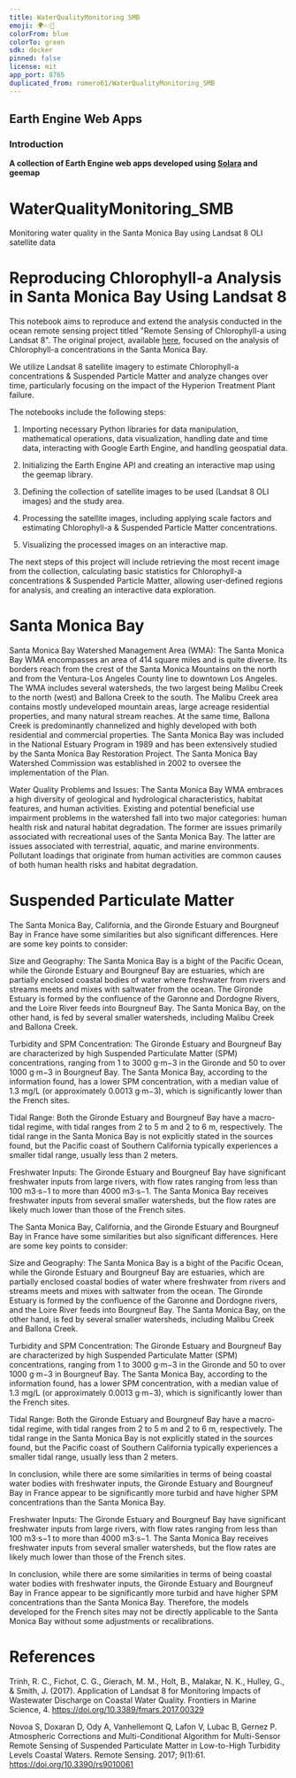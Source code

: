 ```yaml
---
title: WaterQualityMonitoring SMB
emoji: 🌍💦💧🏃
colorFrom: blue
colorTo: green
sdk: docker
pinned: false
license: mit
app_port: 8765
duplicated_from: romero61/WaterQualityMonitoring_SMB
---
```


## Earth Engine Web Apps

### Introduction

**A collection of Earth Engine web apps developed using [Solara](https://github.com/widgetti/solara) and geemap**

# WaterQualityMonitoring_SMB

Monitoring water quality in the Santa Monica Bay using Landsat 8 OLI satellite data

# Reproducing Chlorophyll-a Analysis in Santa Monica Bay Using Landsat 8

This notebook aims to reproduce and extend the analysis conducted in the ocean remote sensing project titled "Remote Sensing of Chlorophyll-a using Landsat 8". The original project, available  [here](https://romero61.github.io/posts/SMB/), focused on the analysis of Chlorophyll-a concentrations in the Santa Monica Bay.

We utilize Landsat 8 satellite imagery to estimate Chlorophyll-a concentrations & Suspended Particle Matter and analyze changes over time, particularly focusing on the impact of the Hyperion Treatment Plant failure.

The notebooks include the following steps:

1. Importing necessary Python libraries for data manipulation, mathematical operations, data visualization, handling date and time data, interacting with Google Earth Engine, and handling geospatial data.

2. Initializing the Earth Engine API and creating an interactive map using the geemap library.

3. Defining the collection of satellite images to be used (Landsat 8 OLI images) and the study area.

4. Processing the satellite images, including applying scale factors and estimating Chlorophyll-a & Suspended Particle Matter concentrations.

5. Visualizing the processed images on an interactive map.

The next steps of this project will include retrieving the most recent image from the collection, calculating basic statistics for Chlorophyll-a concentrations & Suspended Particle Matter, allowing user-defined regions for analysis, and creating an interactive data exploration.

# Santa Monica Bay

Santa Monica Bay Watershed Management Area (WMA): The Santa Monica Bay WMA encompasses an area of 414 square miles and is quite diverse. Its borders reach from the crest of the Santa Monica Mountains on the north and from the Ventura-Los Angeles County line to downtown Los Angeles. The WMA includes several watersheds, the two largest being Malibu Creek to the north (west) and Ballona Creek to the south. The Malibu Creek area contains mostly undeveloped mountain areas, large acreage residential properties, and many natural stream reaches. At the same time, Ballona Creek is predominantly channelized and highly developed with both residential and commercial properties. The Santa Monica Bay was included in the National Estuary Program in 1989 and has been extensively studied by the Santa Monica Bay Restoration Project. The Santa Monica Bay Watershed Commission was established in 2002 to oversee the implementation of the Plan.

Water Quality Problems and Issues: The Santa Monica Bay WMA embraces a high diversity of geological and hydrological characteristics, habitat features, and human activities. Existing and potential beneficial use impairment problems in the watershed fall into two major categories: human health risk and natural habitat degradation. The former are issues primarily associated with recreational uses of the Santa Monica Bay. The latter are issues associated with terrestrial, aquatic, and marine environments. Pollutant loadings that originate from human activities are common causes of both human health risks and habitat degradation.

# Suspended Particulate Matter

The Santa Monica Bay, California, and the Gironde Estuary and Bourgneuf Bay in France have some similarities but also significant differences. Here are some key points to consider:

Size and Geography: The Santa Monica Bay is a bight of the Pacific Ocean, while the Gironde Estuary and Bourgneuf Bay are estuaries, which are partially enclosed coastal bodies of water where freshwater from rivers and streams meets and mixes with saltwater from the ocean. The Gironde Estuary is formed by the confluence of the Garonne and Dordogne Rivers, and the Loire River feeds into Bourgneuf Bay. The Santa Monica Bay, on the other hand, is fed by several smaller watersheds, including Malibu Creek and Ballona Creek.

Turbidity and SPM Concentration: The Gironde Estuary and Bourgneuf Bay are characterized by high Suspended Particulate Matter (SPM) concentrations, ranging from 1 to 3000 g·m−3 in the Gironde and 50 to over 1000 g·m−3 in Bourgneuf Bay. The Santa Monica Bay, according to the information found, has a lower SPM concentration, with a median value of 1.3 mg/L (or approximately 0.0013 g·m−3), which is significantly lower than the French sites.

Tidal Range: Both the Gironde Estuary and Bourgneuf Bay have a macro-tidal regime, with tidal ranges from 2 to 5 m and 2 to 6 m, respectively. The tidal range in the Santa Monica Bay is not explicitly stated in the sources found, but the Pacific coast of Southern California typically experiences a smaller tidal range, usually less than 2 meters.

Freshwater Inputs: The Gironde Estuary and Bourgneuf Bay have significant freshwater inputs from large rivers, with flow rates ranging from less than 100 m3·s−1 to more than 4000 m3·s−1. The Santa Monica Bay receives freshwater inputs from several smaller watersheds, but the flow rates are likely much lower than those of the French sites.

The Santa Monica Bay, California, and the Gironde Estuary and Bourgneuf Bay in France have some similarities but also significant differences. Here are some key points to consider:

Size and Geography: The Santa Monica Bay is a bight of the Pacific Ocean, while the Gironde Estuary and Bourgneuf Bay are estuaries, which are partially enclosed coastal bodies of water where freshwater from rivers and streams meets and mixes with saltwater from the ocean. The Gironde Estuary is formed by the confluence of the Garonne and Dordogne rivers, and the Loire River feeds into Bourgneuf Bay. The Santa Monica Bay, on the other hand, is fed by several smaller watersheds, including Malibu Creek and Ballona Creek.

Turbidity and SPM Concentration: The Gironde Estuary and Bourgneuf Bay are characterized by high Suspended Particulate Matter (SPM) concentrations, ranging from 1 to 3000 g·m−3 in the Gironde and 50 to over 1000 g·m−3 in Bourgneuf Bay. The Santa Monica Bay, according to the information found, has a lower SPM concentration, with a median value of 1.3 mg/L (or approximately 0.0013 g·m−3), which is significantly lower than the French sites.

Tidal Range: Both the Gironde Estuary and Bourgneuf Bay have a macro-tidal regime, with tidal ranges from 2 to 5 m and 2 to 6 m, respectively. The tidal range in the Santa Monica Bay is not explicitly stated in the sources found, but the Pacific coast of Southern California typically experiences a smaller tidal range, usually less than 2 meters.

In conclusion, while there are some similarities in terms of being coastal water bodies with freshwater inputs, the Gironde Estuary and Bourgneuf Bay in France appear to be significantly more turbid and have higher SPM concentrations than the Santa Monica Bay.

Freshwater Inputs: The Gironde Estuary and Bourgneuf Bay have significant freshwater inputs from large rivers, with flow rates ranging from less than 100 m3·s−1 to more than 4000 m3·s−1. The Santa Monica Bay receives freshwater inputs from several smaller watersheds, but the flow rates are likely much lower than those of the French sites.

In conclusion, while there are some similarities in terms of being coastal water bodies with freshwater inputs, the Gironde Estuary and Bourgneuf Bay in France appear to be significantly more turbid and have higher SPM concentrations than the Santa Monica Bay. Therefore, the models developed for the French sites may not be directly applicable to the Santa Monica Bay without some adjustments or recalibrations.

# References

Trinh, R. C., Fichot, C. G., Gierach, M. M., Holt, B., Malakar, N. K., Hulley, G., & Smith, J. (2017). Application of Landsat 8 for Monitoring Impacts of Wastewater Discharge on Coastal Water Quality. Frontiers in Marine Science, 4. <https://doi.org/10.3389/fmars.2017.00329>

Novoa S, Doxaran D, Ody A, Vanhellemont Q, Lafon V, Lubac B, Gernez P. Atmospheric Corrections and Multi-Conditional Algorithm for Multi-Sensor Remote Sensing of Suspended Particulate Matter in Low-to-High Turbidity Levels Coastal Waters. Remote Sensing. 2017; 9(1):61. <https://doi.org/10.3390/rs9010061>
